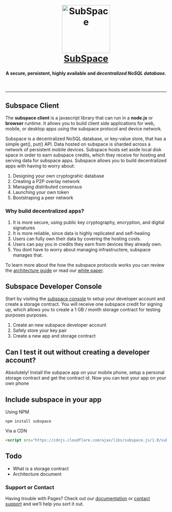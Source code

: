 <h1 align="center">
  <br>
  <img src="https://raw.githubusercontent.com/subspace/subspace.github.io/master/subspace.png" alt="SubSpace" width="150">
  <br>
  <a href="https://getsubspace.io">SubSpace</a>
  <br>
  <h4 align="center">A secure, persistent, highly available and <span style='font-style:italic'>decentralized<span> NoSQL database.</h4>
  <br>
</h1>
<hr>

## Subspace Client

The **subspace client** is a javascript library that can run in a **node.js** or **browser** runtime.  It allows you to build client side applications for web, mobile, or desktop apps using the subspace protocol and device network.

Subspace is a decentralized NoSQL database, or key-value store, that has a simple get(), put() API. Data hosted on subspace is sharded across a network of persistent mobile devices.  Subspace hosts set aside local disk space in order to earn subspace credits, which they receive for hosting and serving data for subspace apps.  Subspace allows you to build decentralized apps with having to worry about:

1. Designing your own cryptograhic database
2. Creating a P2P overlay network
3. Managing distributed consensus
4. Launching your own token
5. Bootstraping a peer network

### Why build decentralized apps?  

1. It is more secure, using public key cryptography, encryption, and digital signatures
2. It is more reliable, since data is highly replicated and self-healing
3. Users can fully own their data by covering the hosting costs.
4. Users can pay you in credits they earn from devices they already own.
5. You dont have to worry about managing infrastructere, subspace manages that. 


To learn more about the how the subspace protocols works you can review the [architecture guide]() or read our [white paper]().

## Subspace Developer Console

Start by visiting the [subspace console](https://console.getsubspace.io) to setup your developer account and create a storage contract.  You will receive one subspace credit for signing up, which allows you to create a 1 GB / month storage contract for testing purposes purposes. 

1. Create an new subspace developer account
2. Safely store your key pair
3. Create a new app and storage contract

## Can I test it out without creating a developer account?

Absolutely!  Install the subpace app on your mobile phone, setup a personal storage contract and get the contract id.  Now you can test your app on your own phone

## Include subspace in your app

Using NPM

```
npm install subspace
```

Via a CDN

```html
<script src="https://cdnjs.cloudflare.com/ajax/libs/subspace.js/1.0/subspace.min.js"></script>
```

## Todo

* What is a storage contract
* Architecture document


### Support or Contact

Having trouble with Pages? Check out our [documentation](https://help.github.com/categories/github-pages-basics/) or [contact support](https://github.com/contact) and we’ll help you sort it out.

